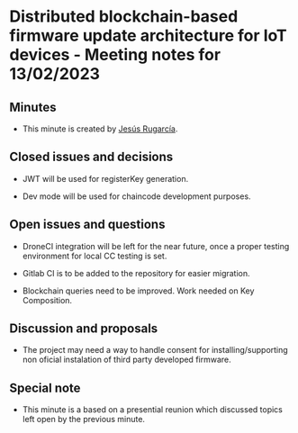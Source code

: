 # Distributed blockchain-based firmware update architecture for IoT devices - Meeting notes for 13/02/2023

## Minutes

- This minute is created by [Jesús Rugarcía](https://github.com/jesusrugarcia).

## Closed issues and decisions
- JWT will be used for registerKey generation.

- Dev mode will be used for chaincode development purposes.

## Open issues and questions

- DroneCI integration will be left for the near future, once a proper testing environment for local CC testing is set.

- Gitlab CI is to be added to the repository for easier migration.

- Blockchain queries need to be improved. Work needed on Key Composition.

## Discussion and proposals
- The project may need a way to handle consent for installing/supporting non oficial instalation of third party developed firmware.

## Special note
- This minute is a based on a presential reunion which discussed topics left open by the previous minute.